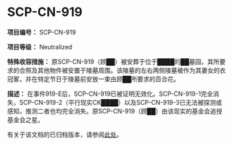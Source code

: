 # SCP-CN-919

**项目编号：** SCP-CN-919

**项目等级：** Neutralized

**特殊收容措施：** 原SCP-CN-919（顾██）被安葬于位于████的██墓园，其所要求的合照及其他物件被安置于陵墓周围。该陵墓的左右两侧陵墓被作为其妻女的衣冠冢，并在特定节日于陵墓前安放一束由顾██所要求的百合花。

**描述：** 在事件919-E后，SCP-CN-919已被证明无效化。SCP-CN-919-1完全消失，SCP-CN-919-2（平行现实CK████）以及SCP-CN-919-3已无法被探测或感知，推测二者也均完全消失。原SCP-CN-919（顾██）由该现实的基金会追授基金会之星。

有关于该文档的已归档版本，请参阅[此处](//scp-wiki-cn.wikidot.comhttp://scp-wiki-cn.wikidot.com/91901)。



